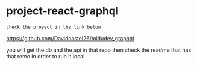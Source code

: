 # project-react-graphql

    check the proyect in the link below
 
 https://github.com/Davidcastel26/midudev_graphql

 you will get the db and the api in that repo
 then check the readme that has that remo in order to run it local